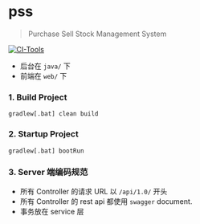 # pss
> Purchase Sell Stock Management System

[![CI-Tools](https://travis-ci.org/pss-dev/pss.svg?branch=master)](https://travis-ci.org/github/pss-dev/pss)

[^_^]:
    如果编码中有任何约定,请在此声明.

* 后台在 `java/` 下
* 前端在 `web/` 下

### 1. Build Project
``` shell script
gradlew[.bat] clean build
```

### 2. Startup Project
``` shell script
gradlew[.bat] bootRun
```

### 3. Server 端编码规范
* 所有 Controller 的请求 URL 以 `/api/1.0/` 开头
* 所有 Controller 的 rest api 都使用 `swagger` document.
* 事务放在 service 层
